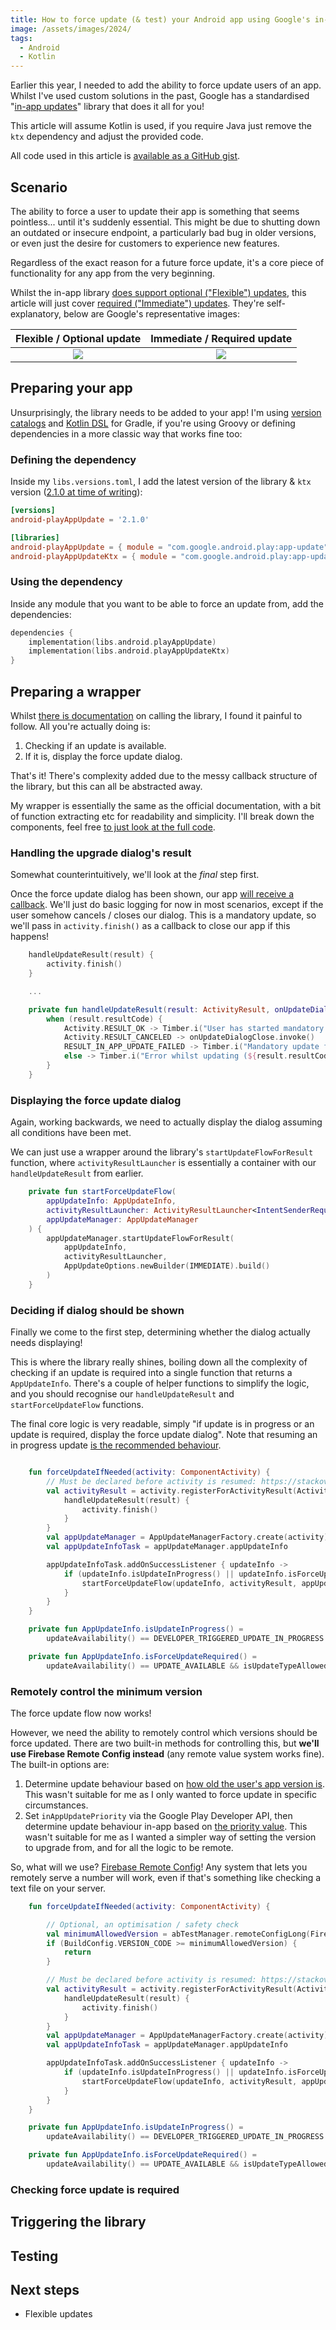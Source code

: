 ```yaml
---
title: How to force update (& test) your Android app using Google's in-app update library
image: /assets/images/2024/
tags:
  - Android
  - Kotlin
---
```


Earlier this year, I needed to add the ability to force update users of an app. Whilst I've used custom solutions in the past, Google has a standardised "[in-app updates](https://developer.android.com/guide/playcore/in-app-updates)" library that does it all for you!

This article will assume Kotlin is used, if you require Java just remove the `ktx` dependency and adjust the provided code.

All code used in this article is [available as a GitHub gist](https://gist.github.com/JakeSteam/437b1085b9639061955157776911697a).

## Scenario

The ability to force a user to update their app is something that seems pointless... until it's suddenly essential. This might be due to shutting down an outdated or insecure endpoint, a particularly bad bug in older versions, or even just the desire for customers to experience new features.

Regardless of the exact reason for a future force update, it's a core piece of functionality for any app from the very beginning.

Whilst the in-app library [does support optional ("Flexible") updates](https://developer.android.com/guide/playcore/in-app-updates#flexible), this article will just cover [required ("Immediate") updates](https://developer.android.com/guide/playcore/in-app-updates#immediate). They're self-explanatory, below are Google's representative images:

|                                   Flexible / Optional update                                    |                                    Immediate / Required update                                    |
| :---------------------------------------------------------------------------------------------: | :-----------------------------------------------------------------------------------------------: |
| [![](/assets/images/2024/inapp-flexible-thumbnail.png)](/assets/images/2024/inapp-flexible.png) | [![](/assets/images/2024/inapp-immediate-thumbnail.png)](/assets/images/2024/inapp-immediate.png) |

## Preparing your app

Unsurprisingly, the library needs to be added to your app! I'm using [version catalogs](https://developer.android.com/build/migrate-to-catalogs) and [Kotlin DSL](https://developer.android.com/build/migrate-to-kotlin-dsl) for Gradle, if you're using Groovy or defining dependencies in a more classic way that works fine too:

### Defining the dependency

Inside my `libs.versions.toml`, I add the latest version of the library & `ktx` version ([2.1.0 at time of writing](https://developer.android.com/guide/playcore#java-kotlin-in-app-update)):

```toml
[versions]
android-playAppUpdate = '2.1.0'

[libraries]
android-playAppUpdate = { module = "com.google.android.play:app-update", version.ref = "android-playAppUpdate" }
android-playAppUpdateKtx = { module = "com.google.android.play:app-update-ktx", version.ref = "android-playAppUpdate" }
```

### Using the dependency

Inside any module that you want to be able to force an update from, add the dependencies:

```kts
dependencies {
    implementation(libs.android.playAppUpdate)
    implementation(libs.android.playAppUpdateKtx)
}
```

## Preparing a wrapper

Whilst [there is documentation](https://developer.android.com/guide/playcore/in-app-updates/kotlin-java#update-availability) on calling the library, I found it painful to follow. All you're actually doing is:

1. Checking if an update is available.
2. If it is, display the force update dialog.

That's it! There's complexity added due to the messy callback structure of the library, but this can all be abstracted away.

My wrapper is essentially the same as the official documentation, with a bit of function extracting etc for readability and simplicity. I'll break down the components, feel free [to just look at the full code](https://gist.github.com/JakeSteam/437b1085b9639061955157776911697a#file-forceupdatehandler-kt).

### Handling the upgrade dialog's result

Somewhat counterintuitively, we'll look at the _final_ step first.

Once the force update dialog has been shown, our app [will receive a callback](https://developer.android.com/guide/playcore/in-app-updates/kotlin-java#status-callback). We'll just do basic logging for now in most scenarios, except if the user somehow cancels / closes our dialog. This is a mandatory update, so we'll pass in `activity.finish()` as a callback to close our app if this happens!

```kotlin
    handleUpdateResult(result) {
        activity.finish()
    }

    ...

    private fun handleUpdateResult(result: ActivityResult, onUpdateDialogClose: () -> Unit) {
        when (result.resultCode) {
            Activity.RESULT_OK -> Timber.i("User has started mandatory update")
            Activity.RESULT_CANCELED -> onUpdateDialogClose.invoke()
            RESULT_IN_APP_UPDATE_FAILED -> Timber.i("Mandatory update failed")
            else -> Timber.i("Error whilst updating (${result.resultCode}): ${result.data?.data}")
        }
    }
```

### Displaying the force update dialog

Again, working backwards, we need to actually display the dialog assuming all conditions have been met.

We can just use a wrapper around the library's `startUpdateFlowForResult` function, where `activityResultLauncher` is essentially a container with our `handleUpdateResult` from earlier.

```kotlin
    private fun startForceUpdateFlow(
        appUpdateInfo: AppUpdateInfo,
        activityResultLauncher: ActivityResultLauncher<IntentSenderRequest>,
        appUpdateManager: AppUpdateManager
    ) {
        appUpdateManager.startUpdateFlowForResult(
            appUpdateInfo,
            activityResultLauncher,
            AppUpdateOptions.newBuilder(IMMEDIATE).build()
        )
    }
```

### Deciding if dialog should be shown

Finally we come to the first step, determining whether the dialog actually needs displaying!

This is where the library really shines, boiling down all the complexity of checking if an update is required into a single function that returns a `AppUpdateInfo`. There's a couple of helper functions to simplify the logic, and you should recognise our `handleUpdateResult` and `startForceUpdateFlow` functions.

The final core logic is very readable, simply "if update is in progress or an update is required, display the force update dialog". Note that resuming an in progress update [is the recommended behaviour](https://developer.android.com/guide/playcore/in-app-updates/kotlin-java#status-callback).

```kotlin

    fun forceUpdateIfNeeded(activity: ComponentActivity) {
        // Must be declared before activity is resumed: https://stackoverflow.com/a/67582633/608312
        val activityResult = activity.registerForActivityResult(ActivityResultContracts.StartIntentSenderForResult()) { result ->
            handleUpdateResult(result) {
                activity.finish()
            }
        }
        val appUpdateManager = AppUpdateManagerFactory.create(activity)
        val appUpdateInfoTask = appUpdateManager.appUpdateInfo

        appUpdateInfoTask.addOnSuccessListener { updateInfo ->
            if (updateInfo.isUpdateInProgress() || updateInfo.isForceUpdateRequired()) {
                startForceUpdateFlow(updateInfo, activityResult, appUpdateManager)
            }
        }
    }

    private fun AppUpdateInfo.isUpdateInProgress() =
        updateAvailability() == DEVELOPER_TRIGGERED_UPDATE_IN_PROGRESS

    private fun AppUpdateInfo.isForceUpdateRequired() =
        updateAvailability() == UPDATE_AVAILABLE && isUpdateTypeAllowed(IMMEDIATE)
```

### Remotely control the minimum version

The force update flow now works!

However, we need the ability to remotely control which versions should be force updated. There are two built-in methods for controlling this, but **we'll use Firebase Remote Config instead** (any remote value system works fine). The built-in options are:

1. Determine update behaviour based on [how old the user's app version is](https://developer.android.com/guide/playcore/in-app-updates/kotlin-java#update-staleness). This wasn't suitable for me as I only wanted to force update in specific circumstances.
2. Set `inAppUpdatePriority` via the Google Play Developer API, then determine update behaviour in-app based on [the priority value](https://developer.android.com/guide/playcore/in-app-updates/kotlin-java#update-priority). This wasn't suitable for me as I wanted a simpler way of setting the version to upgrade from, and for all the logic to be remote.

So, what will we use? [Firebase Remote Config](https://firebase.google.com/docs/remote-config)! Any system that lets you remotely serve a number will work, even if that's something like checking a text file on your server.

```kotlin
    fun forceUpdateIfNeeded(activity: ComponentActivity) {

        // Optional, an optimisation / safety check
        val minimumAllowedVersion = abTestManager.remoteConfigLong(FirebaseRemoteConfigKeys.minimum_version)
        if (BuildConfig.VERSION_CODE >= minimumAllowedVersion) {
            return
        }

        // Must be declared before activity is resumed: https://stackoverflow.com/a/67582633/608312
        val activityResult = activity.registerForActivityResult(ActivityResultContracts.StartIntentSenderForResult()) { result ->
            handleUpdateResult(result) {
                activity.finish()
            }
        }
        val appUpdateManager = AppUpdateManagerFactory.create(activity)
        val appUpdateInfoTask = appUpdateManager.appUpdateInfo

        appUpdateInfoTask.addOnSuccessListener { updateInfo ->
            if (updateInfo.isUpdateInProgress() || updateInfo.isForceUpdateRequired()) {
                startForceUpdateFlow(updateInfo, activityResult, appUpdateManager)
            }
        }
    }

    private fun AppUpdateInfo.isUpdateInProgress() =
        updateAvailability() == DEVELOPER_TRIGGERED_UPDATE_IN_PROGRESS

    private fun AppUpdateInfo.isForceUpdateRequired() =
        updateAvailability() == UPDATE_AVAILABLE && isUpdateTypeAllowed(IMMEDIATE)
```

### Checking force update is required

## Triggering the library

## Testing

## Next steps

- Flexible updates

